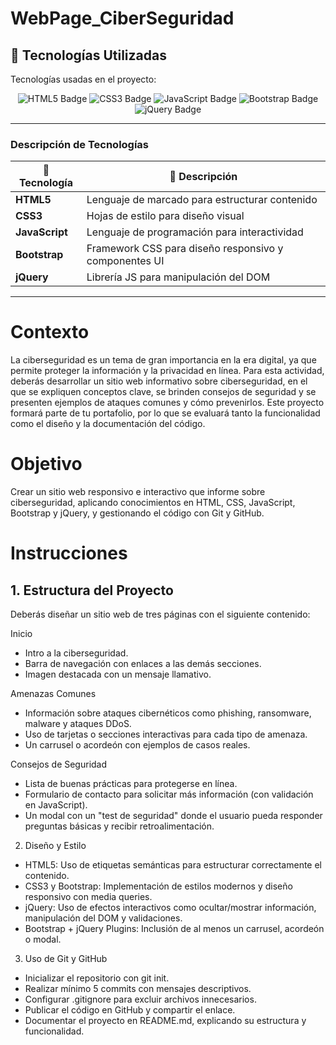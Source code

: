 # WebPage_CiberSeguridad
## 🔧 Tecnologías Utilizadas

Tecnologías usadas en el proyecto:

<p align="center">
  <img src="https://img.shields.io/badge/HTML5-E34F26?style=for-the-badge&logo=html5&logoColor=white" alt="HTML5 Badge"/>
  <img src="https://img.shields.io/badge/CSS3-1572B6?style=for-the-badge&logo=css3&logoColor=white" alt="CSS3 Badge"/>
  <img src="https://img.shields.io/badge/JavaScript-F7DF1E?style=for-the-badge&logo=javascript&logoColor=black" alt="JavaScript Badge"/>
  <img src="https://img.shields.io/badge/Bootstrap-7952B3?style=for-the-badge&logo=bootstrap&logoColor=white" alt="Bootstrap Badge"/>
  <img src="https://img.shields.io/badge/jQuery-0769AD?style=for-the-badge&logo=jquery&logoColor=white" alt="jQuery Badge"/>
</p>

---

### Descripción de Tecnologías

| 🔧 Tecnología | 📄 Descripción                                       |
|---------------|------------------------------------------------------|
| **HTML5**     | Lenguaje de marcado para estructurar contenido       |
| **CSS3**      | Hojas de estilo para diseño visual                   |
| **JavaScript**| Lenguaje de programación para interactividad         |
| **Bootstrap** | Framework CSS para diseño responsivo y componentes UI |
| **jQuery**    | Librería JS para manipulación del DOM         |

---

# Contexto

La ciberseguridad es un tema de gran importancia en la era digital, ya que permite proteger la información y la privacidad en línea. Para esta actividad, deberás desarrollar un sitio web informativo sobre ciberseguridad, en el que se expliquen conceptos clave, se brinden consejos de seguridad y se presenten ejemplos de ataques comunes y cómo prevenirlos.
Este proyecto formará parte de tu portafolio, por lo que se evaluará tanto la funcionalidad como el diseño y la documentación del código.

# Objetivo
Crear un sitio web responsivo e interactivo que informe sobre ciberseguridad, aplicando conocimientos en HTML, CSS, JavaScript, Bootstrap y jQuery, y gestionando el código con Git y GitHub.


# Instrucciones

## 1. Estructura del Proyecto

Deberás diseñar un sitio web de tres páginas con el siguiente contenido:

Inicio
* Intro a la ciberseguridad.
* Barra de navegación con enlaces a las demás secciones.
* Imagen destacada con un mensaje llamativo.

Amenazas Comunes
* Información sobre ataques cibernéticos como phishing, ransomware, malware y ataques DDoS.
* Uso de tarjetas o secciones interactivas para cada tipo de amenaza.
* Un carrusel o acordeón con ejemplos de casos reales.

Consejos de Seguridad
* Lista de buenas prácticas para protegerse en línea.
* Formulario de contacto para solicitar más información (con validación en JavaScript).
* Un modal con un "test de seguridad" donde el usuario pueda responder preguntas básicas y recibir retroalimentación.

2. Diseño y Estilo

* HTML5: Uso de etiquetas semánticas para estructurar correctamente el contenido.
* CSS3 y Bootstrap: Implementación de estilos modernos y diseño responsivo con media queries.
* jQuery: Uso de efectos interactivos como ocultar/mostrar información, manipulación del DOM y validaciones.
* Bootstrap + jQuery Plugins: Inclusión de al menos un carrusel, acordeón o modal.

3. Uso de Git y GitHub

* Inicializar el repositorio con git init.
* Realizar mínimo 5 commits con mensajes descriptivos.
* Configurar .gitignore para excluir archivos innecesarios.
* Publicar el código en GitHub y compartir el enlace.
* Documentar el proyecto en README.md, explicando su estructura y funcionalidad.